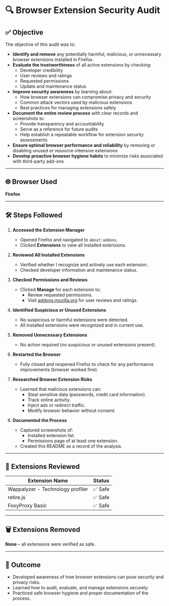 # 🔍 Browser Extension Security Audit

## ✅ Objective
The objective of this audit was to:

- **Identify and remove** any potentially harmful, malicious, or unnecessary browser extensions installed in Firefox.
- **Evaluate the trustworthiness** of all active extensions by checking:
  - Developer credibility
  - User reviews and ratings
  - Requested permissions
  - Update and maintenance status
- **Improve security awareness** by learning about:
  - How browser extensions can compromise privacy and security
  - Common attack vectors used by malicious extensions
  - Best practices for managing extensions safely
- **Document the entire review process** with clear records and screenshots to:
  - Provide transparency and accountability
  - Serve as a reference for future audits
  - Help establish a repeatable workflow for extension security assessments
- **Ensure optimal browser performance and reliability** by removing or disabling unused or resource-intensive extensions
- **Develop proactive browser hygiene habits** to minimize risks associated with third-party add-ons

---

## 🌐 Browser Used
**Firefox**

---

## 🛠️ Steps Followed

1. **Accessed the Extension Manager**
   - Opened Firefox and navigated to `about:addons`.
   - Clicked **Extensions** to view all installed extensions.

2. **Reviewed All Installed Extensions**
   - Verified whether I recognize and actively use each extension.
   - Checked developer information and maintenance status.

3. **Checked Permissions and Reviews**
   - Clicked **Manage** for each extension to:
     - Review requested permissions.
     - Visit [addons.mozilla.org](https://addons.mozilla.org) for user reviews and ratings.

4. **Identified Suspicious or Unused Extensions**
   - No suspicious or harmful extensions were detected.
   - All installed extensions were recognized and in current use.

5. **Removed Unnecessary Extensions**
   - No action required (no suspicious or unused extensions present).

6. **Restarted the Browser**
   - Fully closed and reopened Firefox to check for any performance improvements (browser worked fine).

7. **Researched Browser Extension Risks**
   - Learned that malicious extensions can:
     - Steal sensitive data (passwords, credit card information).
     - Track online activity.
     - Inject ads or redirect traffic.
     - Modify browser behavior without consent.

8. **Documented the Process**
   - Captured screenshots of:
     - Installed extension list.
     - Permissions page of at least one extension.
   - Created this README as a record of the analysis.

---

## 🔐 Extensions Reviewed

| Extension Name                  | Status  |
|---------------------------------|---------|
| Wappalyzer - Technology profiler| ✅ Safe |
| retire.js                       | ✅ Safe |
| FoxyProxy Basic                 | ✅ Safe |

---

## 🗑️ Extensions Removed
**None** – all extensions were verified as safe.

---

## 📘 Outcome
- Developed awareness of how browser extensions can pose security and privacy risks.
- Learned how to audit, evaluate, and manage extensions securely.
- Practiced safe browser hygiene and proper documentation of the process.



